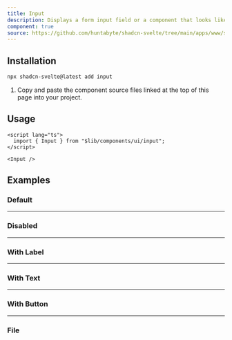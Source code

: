 ```yaml
---
title: Input
description: Displays a form input field or a component that looks like an input field.
component: true
source: https://github.com/huntabyte/shadcn-svelte/tree/main/apps/www/src/lib/registry/default/ui/input
---
```


<script>
  import { ComponentPreview, ManualInstall } from '$lib/components/docs';
</script>

<ComponentPreview name="input-demo">

<div />

</ComponentPreview>

## Installation

```bash
npx shadcn-svelte@latest add input
```

<ManualInstall>

1. Copy and paste the component source files linked at the top of this page into your project.

</ManualInstall>

## Usage

```svelte
<script lang="ts">
  import { Input } from "$lib/components/ui/input";
</script>

<Input />
```

## Examples

### Default

<ComponentPreview name="input-demo">

<div />

</ComponentPreview>

---

### Disabled

<ComponentPreview name="input-disabled">

<div />

</ComponentPreview>

---

### With Label

<ComponentPreview name="input-with-label">

<div />

</ComponentPreview>

---

### With Text

<ComponentPreview name="input-with-text">

<div />

</ComponentPreview>

---

### With Button

<ComponentPreview name="input-with-button">

<div />

</ComponentPreview>

---

### File

<ComponentPreview name="input-file">

<div />

</ComponentPreview>
